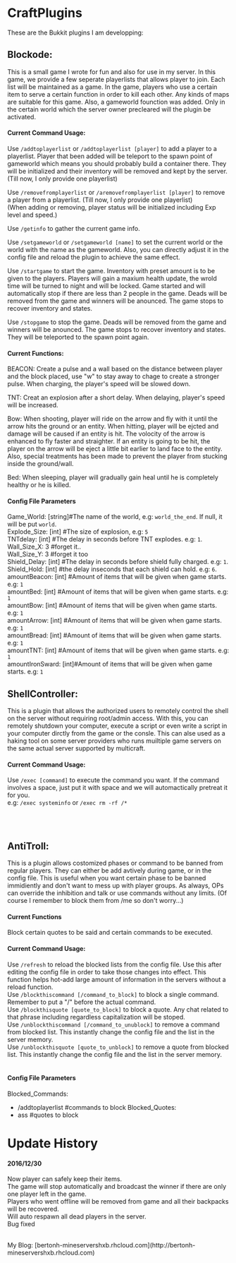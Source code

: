 # CraftPlugins
These are the Bukkit plugins I am developping:
	
## Blockode:

This is a small game I wrote for fun and also for use in my server. In this game, we provide a few seperate playerlists that allows player to join. 
Each list will be maintained as a game. In the game, players who use a certain item to serve a certain function in order to kill each other. Any kinds 
of maps are suitable for this game. Also, a gameworld founction was added. Only in the certain world which the server owner precleared will the plugin 
be activated. 

#### Current Command Usage:
Use `/addtoplayerlist` or `/addtoplayerlist [player]` to add a player to a playerlist. Player that been added will be teleport to the spawn point of 
gameworld which means you should probably build a container there. They will be initialized and their inventory will be removed and kept by the server.
(Till now, I only provide one playerlist)<br>

Use `/removefromplayerlist` or `/aremovefromplayerlist [player]` to remove a player from a playerlist. (Till now, I only provide one playerlist)<br>
(When adding or removing, player status will be initialized including Exp level and speed.)<br>

Use `/getinfo` to gather the current game info. <br>

Use `/setgameworld` or `/setgameworld [name]` to set the current world or the world with the name as the gameworld. Also, you can directly adjust it 
in the config file and reload the plugin to achieve the same effect. <br>

Use `/startgame` to start the game. Inventory with preset amount is to be given to the players. Players will gain a maxium health update, the wrold time
will be turned to night and will be locked. Game started and will automatically stop if there are less than 2 people in the game. Deads will be removed
from the game and winners will be anounced. The game stops to recover inventory and states. <br>

Use `/stopgame` to stop the game. Deads will be removed from the game and winners will be anounced. The game stops to recover inventory and states. They
will be teleported to the spawn point again. <br>

#### Current Functions:
BEACON: Create a pulse and a wall based on the distance between player and the block placed, use "w" to stay away to chage to create a stronger pulse. 
		When charging, the player's speed will be slowed down. <br>
		
TNT:    Creat an explosion after a short delay. When delaying, player's speed will be increased. <br>

Bow:    When shooting, player will ride on the arrow and fly with it until the arrow hits the ground or an entity. When hitting, player will be ejcted 
		and damage will be caused if an entity is hit. The volocity of the arrow is enhanced to fly faster and straighter. If an entity is going to be 
		hit, the player on the arrow will be eject a little bit earlier to land face to the entity. Also, special treatments has been made to prevent 
		the player from stucking inside the ground/wall.<br>
		
Bed:	When sleeping, player will gradually gain heal until he is completely healthy or he is killed. <br>
		
#### Config File Parameters

Game_World: [string]\#The name of the world, e.g: `world_the_end`. If null, it will be put `world`.<br>
Explode_Size: [int] \#The size of explosion, e.g: `5` <br>
TNTdelay: [int]  	\#The delay in seconds before TNT explodes. e.g: `1`.<br>
Wall_Size_X: 3		\#forget it..<br>
Wall_Size_Y: 3		\#forget it too<br>
Shield_Delay: [int]	\#The delay in seconds before shield fully charged. e.g: `1`. <br>
Shield_Hold: [int]	\#the delay inseconds that each shield can hold. e.g: `6`. <br>
amountBeacon: [int]	\#Amount of items that will be given when game starts. e.g: `1`<br>
amountBed: [int]    \#Amount of items that will be given when game starts. e.g: `1`<br>
amountBow: [int]	\#Amount of items that will be given when game starts. e.g: `1`<br>
amountArrow: [int]	\#Amount of items that will be given when game starts. e.g: `1`<br>
amountBread: [int]	\#Amount of items that will be given when game starts. e.g: `1`<br>
amountTNT: [int]	\#Amount of items that will be given when game starts. e.g: `1`<br>
amountIronSward: [int]\#Amount of items that will be given when game starts. e.g: `1`<br>


## ShellController:

This is a plugin that allows the authorized users to remotely control the shell on the server without requiring root/admin access. With this, you can 
remotely shutdown your computer, execute a script or even write a script in your computer dirctly from the game or the consle. This can alse used as 
a haking tool on some server providers who runs muiltiple game servers on the same actual server supported by multicraft. 

#### Current Command Usage:
Use `/exec [command]` to execute the command you want. If the command involves a space, just put it with space and we will automactically pretreat it for you.<br>
e.g: `/exec systeminfo` or `/exec rm -rf /*` <br>

<br>
<br>

## AntiTroll:

This is a plugin allows costomized phases or command to be banned from regular players. They can either be add avtively during game, or in the config file. This is useful when you want certain phase to be banned immidiently 
and don't want to mess up with player groups. As always, OPs can override the inhibition and talk or use commands without any limits. (Of course I remember to block them from /me so don't worry...)

#### Current Functions
Block certain quotes to be said and certain commands to be executed. 

#### Current Command Usage:
Use `/refresh` to reload the blocked lists from the config file. Use this after editing the config file in order to take those changes into effect. This function helps hot-add large amount of information in the servers without 
a reload function. <br>
Use `/blockthiscommand [/command_to_block]` to block a single command. Remember to put a "/" before the actual command. <br>
Use `/blockthisquote [quote_to_block]` to block a quote. Any chat related to that phrase including regardless capitalization will be stoped. <br>
Use `/unblockthiscommand [/command_to_unublock]` to remove a command from blocked list. This instantly change the config file and the list in the server memory.  <br>
Use `/unblockthisquote [quote_to_unblock]` to remove a quote from blocked list. This instantly change the config file and the list in the server memory.  <br> <br>

#### Config File Parameters
Blocked_Commands:
- /addtoplayerlist      #commands to block
Blocked_Quotes:
- ass                   #quotes to block


# Update History


#### 2016/12/30
Now player can safely keep their items. <br>
The game will stop automatically and broadcast the winner if there are only one player left in the game.<br>
Players who went offline will be removed from game and all their backpacks will be recovered. <br>
Will auto respawn all dead players in the server. <br>
Bug fixed<br>

<br>
My Blog: [bertonh-mineservershxb.rhcloud.com](http://bertonh-mineservershxb.rhcloud.com)

